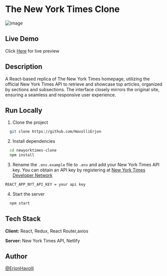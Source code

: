 

# The New York Times Clone

![image](https://github.com/user-attachments/assets/234fed2c-1392-442e-8fca-8471f3441441)

## Live Demo

Click [Here](https://newyorktimes-clonee.netlify.app/) for live preview

## Description

A React-based replica of The New York Times homepage, utilizing the official New York Times API to retrieve and showcase top articles, organized by sections and subsections. The interface closely mirrors the original site, ensuring a seamless and responsive user experience.



## Run Locally

1. Clone the project

```bash
  git clone https://github.com/HavolliErjon
```

2. Install dependencies

```bash
  cd newyorktimes-clone
  npm install
```

3. Rename the `.env.example` file to `.env` and add your New York Times API key.
   You can obtain an API key by registering at [New York Times Developer Network](https://developer.nytimes.com/get-started)

```bash
REACT_APP_NYT_API_KEY = your api key
```

4. Start the server

```bash
  npm start
```

## Tech Stack

**Client:** React, Redux, React Router,axios

**Server:** New York Times API, Netlify

## Author

[@ErjonHavolli](https://github.com/HavolliErjon)

